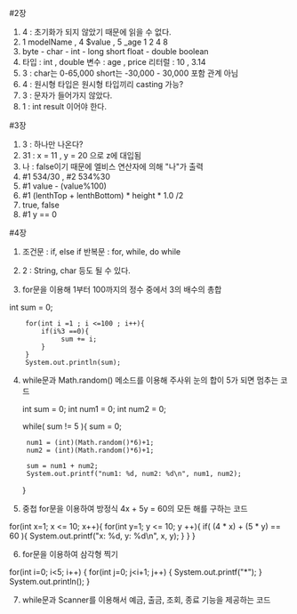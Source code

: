 #2장

1. 4 : 초기화가 되지 않았기 때문에 읽을 수 없다.
2. 1 modelName , 4 $value , 5 _age
    1      2       4       8
3. byte - char  - int  - long
          short
                 float - double
   boolean
4. 타입 : int , double
   변수 : age , price
   리터럴 : 10 , 3.14
5. 3 : char는 0-65,000 short는 -30,000 - 30,000 포함 관계 아님
6. 4 : 원시형 타입은 원시형 타입끼리 casting 가능?
7. 3 : 문자가 들어가지 않았다.
8. 1 : int result 이어야 한다.

#3장

1. 3 : 하나만 나온다?
2. 31 : x = 11 , y = 20 으로 z에 대입됨
3. 나 : false이기 때문에 엘비스 연산자에 의해 "나"가 출력
4. #1 534/30 , #2 534%30
5. #1 value - (value%100)
6. #1 (lenthTop + lenthBottom) * height * 1.0 /2
7. true, false
8. #1 y == 0

#4장

1. 조건문 : if, else if
   반복문 : for, while, do while
2. 2 : String, char 등도 될 수 있다.

3. for문을 이용해 1부터 100까지의 정수 중에서 3의 배수의 총합 

int sum = 0;


    	for(int i =1 ; i <=100 ; i++){
    	    if(i%3 ==0){
    	         sum += i;
    	    }
    	}
        System.out.println(sum);

4. while문과 Math.random() 메소드를 이용해 주사위 눈의 합이 5가 되면 멈추는 코드

    int sum = 0;
    int num1 = 0;
   	int num2 = 0;

   	while( sum != 5 ){
    	sum = 0;

        num1 = (int)(Math.random()*6)+1;
        num2 = (int)(Math.random()*6)+1;

        sum = num1 + num2;
        System.out.printf("num1: %d, num2: %d\n", num1, num2);
    
    }
   	   
5. 중첩 for문을 이용하여 방정식 4x + 5y = 60의 모든 해를 구하는 코드

for(int x=1; x <= 10; x++){
    	    for(int y=1; y <= 10; y ++){
    	        if( (4 * x) + (5 * y) == 60 ){
    	            System.out.printf("x: %d, y: %d\n", x, y);
    	        }
    	    }
    	}

6. for문을 이용하여 삼각형 찍기

for(int i=0; i<5; i++) {
    		for(int j=0; j<i+1; j++) {
    			System.out.printf("*");
    		}
    		System.out.println();
    	}

7. while문과 Scanner를 이용해서 예금, 출금, 조회, 종료 기능을 제공하는 코드



